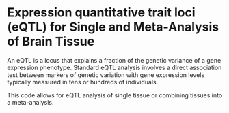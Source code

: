 # Expression quantitative trait loci (eQTL) for Single and Meta-Analysis of Brain Tissue 
      
An eQTL is a locus that explains a fraction of the genetic variance of a gene expression phenotype. Standard eQTL analysis involves a direct association test between markers of genetic variation with gene expression levels typically measured in tens or hundreds of individuals.          
   
This code allows for eQTL analysis of single tissue or combining tissues into a meta-analysis.                       
  
  
     
 
 
 
 
